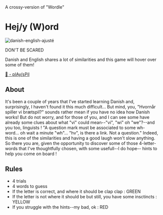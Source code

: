 A crossy-version of "Wordle"

<h1>Hej/y (W)ord</h1>

![danish-english-ajusté](https://github.com/fututuRED/first-project-gameON/assets/169374419/4b8bd307-7039-4918-bdc7-afb97c4a09c4)


DON'T BE SCARED



Danish and English shares a lot of similarities and this game will hover over some of them! 

[:link: - plAy/sPil](https://github.com/fututuRED/first-project-gameON/deployments)

<h2> About </h2>
  It's been a couple of years that I've started learning Danish and, surprisingly, I haven't found it this much difficult...
  But mind, you, "Hvornår spiller vi brætspil?" sounds rather mean if you have no idea how Danish works! 
  But do not worry, and for those of you, and I can see some have already some clues about what "vi" could mean--"vi", "wi" oh "we"?--and you too, linguists ! 
  "A question mark must be associated to some wh- word... oh wait a minute "wh"... "hv", is there a link. Not a question."
  Indeed, this is one of the similarities and having a good laugh won't slow anything. 
  So there you are, given the opportunity to discover some of those 4-letter-words that I've thoughtfully chosen, 
  with some usefull--I do hope-- hints to help you come on board !


  
<h2> Rules </h2>
<ul> 
<li> 4 trials </li>
<li> 4 words to guess </li>
<li> If the letter is correct, and where it should be clap clap : GREEN </li>
<li> If the letter is not where it should be but still, you have some insctincts : YELLOW </li>
<li> If you struggle with the hints--my bad, ok : RED</li>
</ul>
